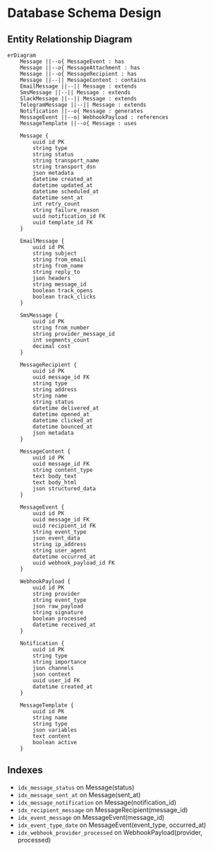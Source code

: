 # Database Schema Design

## Entity Relationship Diagram

```mermaid
erDiagram
    Message ||--o{ MessageEvent : has
    Message ||--o{ MessageAttachment : has
    Message ||--o{ MessageRecipient : has
    Message ||--|| MessageContent : contains
    EmailMessage ||--|| Message : extends
    SmsMessage ||--|| Message : extends
    SlackMessage ||--|| Message : extends
    TelegramMessage ||--|| Message : extends
    Notification ||--o{ Message : generates
    MessageEvent ||--o| WebhookPayload : references
    MessageTemplate ||--o{ Message : uses

    Message {
        uuid id PK
        string type
        string status
        string transport_name
        string transport_dsn
        json metadata
        datetime created_at
        datetime updated_at
        datetime scheduled_at
        datetime sent_at
        int retry_count
        string failure_reason
        uuid notification_id FK
        uuid template_id FK
    }

    EmailMessage {
        uuid id PK
        string subject
        string from_email
        string from_name
        string reply_to
        json headers
        string message_id
        boolean track_opens
        boolean track_clicks
    }

    SmsMessage {
        uuid id PK
        string from_number
        string provider_message_id
        int segments_count
        decimal cost
    }

    MessageRecipient {
        uuid id PK
        uuid message_id FK
        string type
        string address
        string name
        string status
        datetime delivered_at
        datetime opened_at
        datetime clicked_at
        datetime bounced_at
        json metadata
    }

    MessageContent {
        uuid id PK
        uuid message_id FK
        string content_type
        text body_text
        text body_html
        json structured_data
    }

    MessageEvent {
        uuid id PK
        uuid message_id FK
        uuid recipient_id FK
        string event_type
        json event_data
        string ip_address
        string user_agent
        datetime occurred_at
        uuid webhook_payload_id FK
    }

    WebhookPayload {
        uuid id PK
        string provider
        string event_type
        json raw_payload
        string signature
        boolean processed
        datetime received_at
    }

    Notification {
        uuid id PK
        string type
        string importance
        json channels
        json context
        uuid user_id FK
        datetime created_at
    }

    MessageTemplate {
        uuid id PK
        string name
        string type
        json variables
        text content
        boolean active
    }
```

## Indexes
- `idx_message_status` on Message(status)
- `idx_message_sent_at` on Message(sent_at)
- `idx_message_notification` on Message(notification_id)
- `idx_recipient_message` on MessageRecipient(message_id)
- `idx_event_message` on MessageEvent(message_id)
- `idx_event_type_date` on MessageEvent(event_type, occurred_at)
- `idx_webhook_provider_processed` on WebhookPayload(provider, processed)